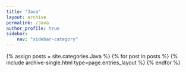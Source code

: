 ```yaml
---
title: "Java"
layout: archive
permalink: /Java
author_profile: true
sidebar:
    nav: "sidebar-category"
---
```



{% assign posts = site.categories.Java %}
{% for post in posts %} {% include archive-single.html type=page.entries_layout %} {% endfor %}
